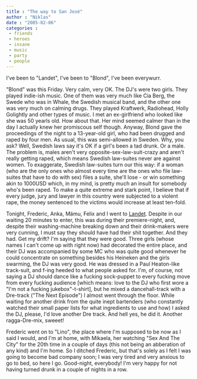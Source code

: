 ```yaml
---
title : "The way to San José"
author : "Niklas"
date : "2005-02-06"
categories : 
 - friends
 - heroes
 - insane
 - music
 - party
 - people
---
```


I've been to "Landet", I've been to "Blond", I've been everywurr.

"Blond" was this Friday. Very calm, very OK. The DJ's were two girls. They played indie-ish music. One of them was very much like Cia Berg, the Swede who was in Whale, the Swedish musical band, and the other one was very much on calming drugs. They played Kraftwerk, Radiohead, Holly Golightly and other types of music. I met an ex-girlfriend who looked like she was 50 yearls old. How about that. Her mind seemed calmer than in the day I actually knew her promiscous self though. Anyway, Blond gave the proceedings of the night to a 13-year-old girl, who had been drugged and raped by four men. As usual, this was semi-allowed in Sweden. Why, you ask? Well, Swedish laws say it's OK if a girl's been a tad drunk. Or a male. The problem is, males aren't very opposite-sex-law-suit-crazy and aren't really getting raped, which means Swedish law-suites never are against women. To exaggerate, Swedish law-suites turn our this way: if a woman (who are the only ones who almost every time are the ones who file law-suites that have to do with sex) files a suite, she'll lose - or win something akin to 1000USD which, in my mind, is pretty much an insult for somebody who's been raped. To make a quite extreme and stark point, I believe that if every judge, jury and lawyer in this country were subjected to a violent rape, the money sentenced to the victims would increase at least ten-fold.

Tonight, Frederic, Anka, Mämu, Felix and I went to [Landet](http://www.landet.nu). Despite in our waiting 20 minutes to enter, this was during their premiere-night, and, despite their washing-machine breaking down and their drink-makers were very cunning, I must say they should have had their shit together. And they had. Get my drift? I'm saying that they were good. Three girls (whose names I can't come up with right now) had decorated the entire place, and their DJ was accompanied by some MC who was quite good whenever he could concentrate on something besides his Heineken and the girls swarming, the DJ was very good. He was dressed in a Paul Heaton-like track-suit, and f-ing heeded to what people asked for. I'm, of course, not saying a DJ should dance like a fucking sock-puppet to every fucking move from every fucking audience \[which means: love to the DJ who first wore a "I'm not a fucking jukebox"-t-shirt\], but he mixed a dancehall-track with a Dre-track ("The Next Episode") I almost went through the floor. While waiting for another drink from the quite inept bartenders (who constantly watched their small paper lists for what ingredients to use and how) I asked the DJ, please, I'd love another Dre track. And hell yes, he did it. Another ragga-Dre-mix, sweeet!

Frederic went on to "Lino", the place where I'm supposed to be now as I said I would, and I'm at home, with Mikaela, her watching "Sex And The City" for the 20th time in a couple of days (this not being an abberation of any kind) and I'm home. So I ditched Frederic, but that's solely as I felt I was going to become bad company soon; I was very tired and very anxious to go to bed, so here I go. Good-night, everybody! I'm very happy for not having turned drunk in a couple of nights in a row.
